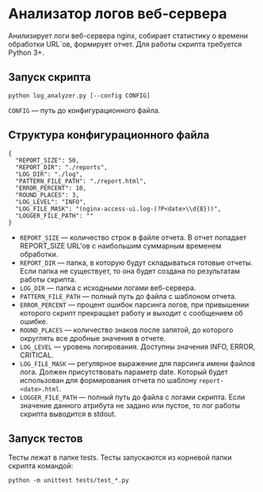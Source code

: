 # Анализатор логов веб-сервера
Анилизирует логи веб-сервера nginx, собирает статистику о времени обработки URL`ов, формирует отчет. Для работы скрипта требуется Python 3+.

## Запуск скрипта

```
python log_analyzer.py [--config CONFIG]
```
`CONFIG` — путь до конфигурационного файла.

## Структура конфигурационного файла

```
{
  "REPORT_SIZE": 50,
  "REPORT_DIR": "./reports",
  "LOG_DIR": "./log",
  "PATTERN_FILE_PATH": "./report.html",
  "ERROR_PERCENT": 10,
  "ROUND_PLACES": 3,
  "LOG_LEVEL": "INFO",
  "LOG_FILE_MASK": "(nginx-access-ui.log-(?P<date>\\d{8}))",
  "LOGGER_FILE_PATH": ""
}
```

* `REPORT_SIZE` — количество строк в файле отчета. В отчет попадает REPORT_SIZE URL'ов с наибольшим суммарным временем обработки.
* `REPORT_DIR` — папка, в которую будут складываться готовые отчеты. Если папка не существует, то она будет создана по результатам работы скрипта.
* `LOG_DIR` — папка с исходными логами веб-сервера.
* `PATTERN_FILE_PATH` — полный путь до файла с шаблоном отчета.
* `ERROR_PERCENT` — процент ошибок парсинга логов, при привышении которого скрипт прекращает работу и выходит с сообщением об ошибке.
* `ROUND_PLACES` — количество знаков после запятой, до которого округлять все дробные значения в отчете.
* `LOG_LEVEL` — уровень логирования. Доступны значения INFO, ERROR, CRITICAL.
* `LOG_FILE_MASK` — регулярное выражение для парсинга имени файлов лога. Должен присутствовать параметр date. Который будет использован для формирования отчета по шаблону `report-<date>.html`.
* `LOGGER_FILE_PATH` — полный путь до файла с логами скрипта. Если значение данного атрибута не задано или пустое, то лог работы скрипта выводится в stdout.

## Запуск тестов
Тесты лежат в папке tests. Тесты запускаются из корневой папки скрипта командой:
```
python -m unittest tests/test_*.py
```